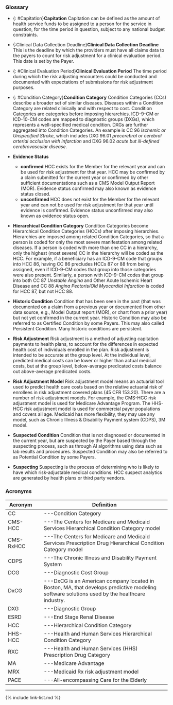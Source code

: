 
### Glossary

- {: #Capitation}<b>Capitation</b>
  Capitation can be defined as the amount of health service funds to be assigned to a person for the service in question, for the time period in question, subject to any national budget constraints.

- {:Clinical Data Collection Deadline}<b>Clinical Data Collection Deadline</b>
  This is the deadline by which the providers must have all claims data to the payers to count for risk adjustment for a clinical evaluation period. This date is set by the Payer.

- {: #Clinical Evaluation Period}<b>Clinical Evaluation Period</b>
  The time period during which the risk adjusting encounters could be conducted and documented with expectations of submissions for risk adjustment purposes.

- {: #Condition Category}<b>Condition Category</b>
  Condition Categories (CCs) describe a broader set of similar diseases. Diseases within a Condition Category are related clinically and with respect to cost. Condition Categories are categories before imposing hierarchies. ICD-9-CM or ICD-10-CM codes are mapped to diagnostic groups (DXGs), which represents a well-specified medical condition. DXGs are further aggregated into Condition Categories. An example is CC 96 *Ischemic or Unspecified Stroke*, which includes DXG 96.01 *precerebral or cerebral arterial occlusion with infarction* and DXG 96.02 *acute but ill-defined cerebrovascular disease*.

- <b>Evidence Status</b>
  - <b>confirmed</b>
  HCC exists for the Member for the relevant year and can be used for risk adjustment for that year. HCC may be confirmed by a claim submitted for the current year or confirmed by other sufficient documentations such as a CMS Model Output Report (MOR). Evidence status confirmed may also known as evidence status closed.  
  - <b>unconfirmed</b>
  HCC does not exist for the Member for the relevant year and can not be used for risk adjustment for that year until evidence is confirmed. Evidence status unconfirmed may also known as evidence status open.

- <b>Hierarchical Condition Category</b>
  Condition Categories become Hierarchical Condition Categories (HCCs) after imposing hierarchies. Hierarchies are imposed among related Condition Categories, so that a person is coded for only the most severe manifestation among related diseases. If a person is coded with more than one CC in a hierarchy, only the highest (most severe) CC in the hierarchy will be coded as the HCC. For example, if a beneficiary has an ICD-9-CM code that groups into HCC 86, having CC 86 precludes HCCs 87 or 88 from being assigned, even if ICD-9-CM codes that group into those categories were also present. Similarly, a person with ICD-9-CM codes that group into both CC 87 *Unstable Angina* and Other Acute Ischemic Heart Disease and CC 88 *Angina Pectoris/Old Myocardial Infarction* is coded for HCC 87, but not HCC 88.

- <b>Historic Condition</b>
  Condition that has been seen in the past (that was documented on a claim from a previous year or documented from other data source, e.g., Model Output report (MOR), or chart from a prior year) but not yet confirmed in the current year. Historic Condition may also be referred to as Certified Condition by some Payers. This may also called Persistent Condition. Many historic conditions are persistent.

- <b>Risk Adjustment</b>
  Risk adjustment is a method of adjusting capitation payments to health plans, to account for the differences in expected health cost of individuals enrolled in the plan. Risk adjustment is intended to be accurate at the group level. At the individual level, predicted medical costs can be lower or higher than actual medical costs, but at the group level, below-average predicated costs balance out above-average predicated costs.

- <b>Risk Adjustment Model</b>
  Risk adjustment model means an actuarial tool used to predict health care costs based on the relative actuarial risk of enrollees in risk adjustment covered plans (45 CFR 153.20). There are a number of risk adjustment models. For example, the CMS-HCC risk adjustment model is used for Medicare Advantage Program. The HHS-HCC risk adjustment model is used for commercial payer populations and covers all age. Medicaid has more flexibility, they may use any model, such as Chronic Illness & Disability Payment system (CDPS), 3M model.

- <b>Suspected Condition</b>
  Condition that is not diagnosed or documented in the current year, but are suspected by the Payer based through the suspecting process, such as through AI algorithms using data such as lab results and procedures. Suspected Condition may also be referred to as Potential Condition by some Payers.

- <b>Suspecting</b>
  Suspecting is the process of determining who is likely to have which risk-adjustable medical conditions. HCC suspect analytics are generated by health plans or third party vendors.


### Acronyms

|<b>Acronym</b>|   |<b>Definition</b>|
|---|---|---|
|CC|      |---Condition Category|
|CMS-HCC|     |---The Centers for Medicare and Medicaid Services Hierarchical Condition Category model|
|CMS-RxHCC|     |---The Centers for Medicare and Medicaid Services Prescription Drug Hierarchical Condition Category model|
|CDPS|     |---The Chronic Illness and Disability Payment System|
|DCG|     |---Diagnostic Cost Group|
|DxCG|     |---DxCG is an American company located in Boston, MA, that develops predictive modeling software solutions used by the healthcare industry.|
|DXG|     |---Diagnostic Group|
|ESRD|     |---End Stage Renal Disease|
|HCC|     |---Hierarchical Condition Category|
|HHS-HCC|     |---Health and Human Services Hierarchical Condition Category|
|RXC|     |---Health and Human Services (HHS) Prescription Drug Category|
|MA|     |---Medicare Advantage|
|MRX|     |---Medicaid Rx risk adjustment model|
|PACE|     |---All-encompassing Care for the Elderly|

---

{% include link-list.md %}

